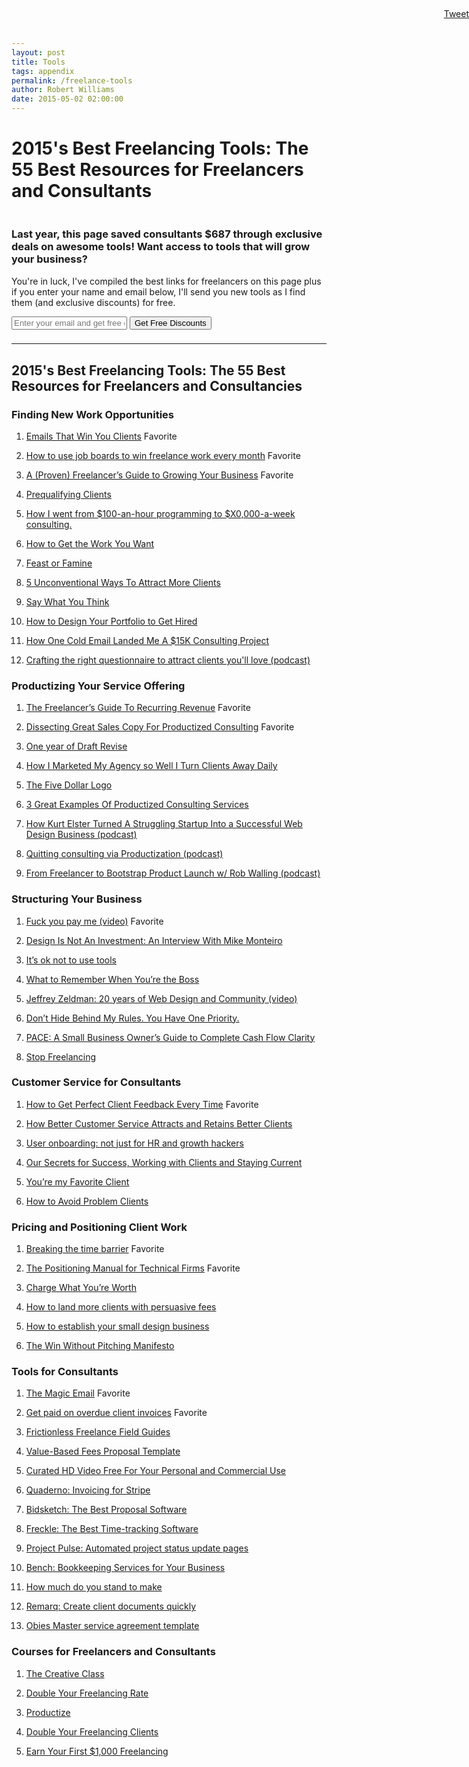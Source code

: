 ```yaml
---
layout: post
title: Tools
tags: appendix
permalink: /freelance-tools
author: Robert Williams
date: 2015-05-02 02:00:00
---
```

# 2015's Best Freelancing Tools: The 55 Best Resources for Freelancers and Consultants
<!-- Twitter code -->
<script type="text/javascript">
window.twttr=(function(d,s,id){var t,js,fjs=d.getElementsByTagName(s)[0];if(d.getElementById(id)){return}js=d.createElement(s);js.id=id;js.src="https://platform.twitter.com/widgets.js";fjs.parentNode.insertBefore(js,fjs);return window.twttr||(t={_e:[],ready:function(f){t._e.push(f)}})}(document,"script","twitter-wjs"));
</script>

<p style="position: fixed; top: .1em; right: 0;"><a class="twitter-share-button"
   href="https://twitter.com/share"
  data-url="http://2015freelancetools.com"
  data-via="letsworkshop"
  data-text="Great stuff for freelancers to use in 2015"
  data-related="letsworkshop"
  data-count="horizontal">Tweet</a>
</p>

<section class="content" style="margin: 3em auto 6em;">

<h3>Last year, this page saved consultants $687 through exclusive deals on awesome tools! Want access to tools that will grow your business?</h3> 
<p>You're in luck, I've compiled the best links for freelancers on this page plus if you enter your name and email below, I'll send you new tools as I find them (and exclusive discounts) for free.</p>

<form action="https://www.getdrip.com/forms/2811915/submissions" method="post" target="_blank" data-drip-embedded-form="3137">
    <div>
      <input style="margin: 0 0 .65em 0;" type="text" name="fields[email]" value="" placeholder="Enter your email and get free discounts" />
			<input type="submit" name="submit" value="Get Free Discounts" data-drip-attribute="sign-up-button" />
    </div>
</form>


<hr>


<h1>2015's Best Freelancing Tools: The 55 Best Resources for Freelancers and Consultancies</h1>

<h3>Finding New Work Opportunities</h3>

<ol class="freelance-tools">
<li><p><a href="http://emailsthatwin.com" target="_blank">Emails That Win You Clients</a> <span class="favorite">Favorite</span></p></li>	
	<li><p><a href="/using-job-boards" target="_blank">How to use job boards to win freelance work every month</a> <span class="favorite">Favorite</span></p></li>
	<li><p><a href="http://okdork.com/2014/07/22/actions-techniques-to-go-from-0-to-your-first-1k-with-freelancing/" target="_blank">A (Proven) Freelancer’s Guide to Growing Your Business</a> <span class="favorite">Favorite</span> </p></li>
	<li><p><a href="http://danielmall.com/articles/prequalifying-clients/" target="_blank">Prequalifying Clients</a></p></li>
	<li><p><a href="https://training.kalzumeus.com/newsletters/archive/consulting_1 " target="_blank">How I went from $100-an-hour programming to $X0,000-a-week consulting.</a> </p></li>
	<li><p><a href="http://danielmall.com/articles/how-to-get-the-work-you-want/" target="_blank">How to Get the Work You&nbsp;Want</a></p></li>
<li><p><a href="http://studiofellow.com/articles/feast-or-famine/" target="_blank">Feast or Famine</a></p></li>
<li><p><a href="http://blog.bidsketch.com/everything-else/attract-more-clients/" target="_blank">5 Unconventional Ways To Attract More Clients</a></p></li>
<li><p><a href="http://www.winwithoutpitching.com/say-what-you-think/" target="_blank">Say What You Think</a></p></li>
<li><p><a href="http://www.barryclark.co/portfolio-examples/jad-limcaco/" target="_blank">How to Design Your Portfolio to Get Hired</a></p></li>
<li><p><a href="http://clientflow.io/blog/how-one-cold-email-landed-me-a-15k-consulting-project/" target="_blank">How One Cold Email Landed Me A $15K Consulting Project</a></p></li>
<li><p><a href="http://seanwes.com/podcast/035-crafting-the-right-questionnaire-to-attract-the-clients-youll-love/" target="_blank">Crafting the right questionnaire to attract clients you'll love (podcast)</a></p></li>
</ol>


<h3>Productizing Your Service Offering</h3>

<ol class="freelance-tools">
<li><p><a href="http://doubleyourfreelancing.com/the-freelancers-guide-to-recurring-revenue/" target="_blank">The Freelancer’s Guide To Recurring Revenue</a> <span class="favorite">Favorite</span></p></li>
	<li><p><a href="https://training.kalzumeus.com/newsletters/archive/dissecting_sales_copy" target="_blank">Dissecting Great Sales Copy For Productized Consulting</a> <span class="favorite">Favorite</span></p></li>
<li><p><a href="http://blog.nickd.org/2014/07/12/revise.html" target="_blank">One year of Draft Revise</a></p></li>
<li><p><a href="http://blog.kurtelster.com/how-i-marketed-my-agency-so-well-i-turn-clients-away-daily" target="_blank">How I Marketed My Agency so Well I Turn Clients Away Daily</a></p></li>
<li><p><a href="http://blog.folyo.me/the-5-dollar-logo/" target="_blank">The Five Dollar Logo</a></p></li>
<li><p><a href="http://doubleyourfreelancing.com/3-great-examples-of-productized-consulting-services/" target="_blank">3 Great Examples Of Productized Consulting Services</a></p></li>
<li><p><a href="http://www.webagencypodcast.com/043/" target="_blank">How Kurt Elster Turned A Struggling Startup Into a Successful Web Design Business (podcast)</a></p></li>
<li><p><a href="http://www.kalzumeus.com/2013/07/17/kalzumeus-podcast-5-quitting-consulting-via-productization/" target="_blank">Quitting consulting via Productization (podcast)</a></p></li>
<li><p><a href="http://www.chasingproduct.com/episodes/episode-1-freelancer-bootstrapped-product-wrob-walling" target="_blank">From Freelancer to Bootstrap Product Launch w/ Rob Walling (podcast)</a></p></li>
</ol>


<h3>Structuring Your Business</h3>

<ol class="freelance-tools">
<li><p><a href="http://www.youtube.com/watch?v=jVkLVRt6c1U" target="_blank">Fuck you pay me (video)</a> <span class="favorite">Favorite</span></p></li>
<li><p><a href="http://aneventapart.com/news/post/design-is-not-an-investment" target="_blank">Design Is Not An Investment: An Interview With Mike Monteiro</a></p></li>
<li><p><a href="https://signalvnoise.com/posts/3752-its-ok-not-to-use-tools" target="_blank">It’s ok not to use tools</a></p></li>
<li><p><a href="https://knowyourcompany.com/blog/posts/21-what-to-remember-when-you-re-the-boss" target="_blank">What to Remember When You’re the Boss</a></p></li>
<li><p><a href="https://vimeo.com/104641191" target="_blank">Jeffrey Zeldman: 20 years of Web Design and Community (video)</a></p></li>
<li><p><a href="http://www.youneedabudget.com/blog/2014/dont-hide-behind-my-rules-you-have-one-priority/" target="_blank">Don’t Hide Behind My Rules. You Have One Priority.</a></p></li>
<li><p><a href="http://www.amazon.com/gp/product/B00P1JV4CI/ref=as_li_tl?ie=UTF8&amp;camp=1789&amp;creative=9325&amp;creativeASIN=B00P1JV4CI&amp;linkCode=as2&amp;tag=workshop0a2-20&amp;linkId=I3E6N7VHUWRTREQC" target="_blank">PACE: A Small Business Owner’s Guide to Complete Cash Flow Clarity</a></p></li>
<li><p><a href="http://robertnealan.com/stop-freelancing/" target="_blank">Stop Freelancing</a></p></li>
</ol>


<h3>Customer Service for Consultants</h3>

<ol class="freelance-tools">
<li><p><a href="http://wonderfulfeedback.com" target="_blank">How to Get Perfect Client Feedback Every Time</a> <span class="favorite">Favorite</span></p></li>
<li><p><a href="https://www.helpscout.net/blog/client-care/" target="_blank">How Better Customer Service Attracts and Retains Better Clients</a></p></li>
<li><p><a href="http://pjrvs.com/a/onboarding" target="_blank">User onboarding: not just for HR and growth hackers</a></p></li>
<li><p><a href="https://boagworld.com/working-in-web/our-secrets-for-success-working-with-clients-and-staying-current/" target="_blank">Our Secrets for Success, Working with Clients and Staying Current</a></p></li>
<li><p><a href="http://www.abookapart.com/products/youre-my-favorite-client" target="_blank">You’re my Favorite Client</a></p></li>
<li><p><a href="http://www.nicholasreese.com/problem-clients/" target="_blank">How to Avoid Problem Clients</a></p></li>

</ol>


<h3>Pricing and Positioning Client Work</h3>

<ol class="freelance-tools">
<li><p><a href="http://breakingthetimebarrier.freshbooks.com/" target="_blank">Breaking the time barrier</a> <span class="favorite">Favorite</span></p></li>
<li><p><a href="http://thepositioningmanual.com/" target="_blank">The Positioning Manual for Technical Firms</a> <span class="favorite">Favorite</span></p></li>
<li><p><a href="http://doubleyourfreelancing.com/free-pricing-course/" target="_blank">Charge What You’re Worth</a></p></li>
<li><p><a href="http://www.bidsketch.com/blog/land-clients-with-fees/?wide=1" target="_blank">How to land more clients with persuasive fees</a></p></li>
<li><p><a href="http://wegothoodzpah.com/downloads/how-to-establish-your-small-design-business-a-powerful-lifestyle-brand/" target="_blank">How to establish your small design business</a></p></li>
<li><p><a href="http://winwithoutpitching.com" target="_blank">The Win Without Pitching Manifesto</a></p></li>
</ol>


<h3>Tools for Consultants</h3>
<ol class="freelance-tools">
<li><p><a href="http://themagicemail.com/" target="_blank">The Magic Email</a> <span class="favorite">Favorite</span></p></li>
<li><p><a href="http://justtelljulie.com/" target="_blank">Get paid on overdue client invoices</a> <span class="favorite">Favorite</span></p></li>
<li><p><a href="http://www.getfrictionless.com/fieldguides/" target="_blank">Frictionless Freelance Field Guides</a></p></li>
<li><p><a href="http://markdowntemplates.com/business/value-based-fees-proposal-template/" target="_blank">Value-Based Fees Proposal Template</a></p></li>
<li><p><a href="http://www.wedistill.io/" target="_blank">Curated HD Video Free For Your Personal and Commercial Use</a></p></li>
<li><p><a href="https://quaderno.io/" target="_blank">Quaderno: Invoicing for Stripe</a></p></li>
<li><p><a href="https://bidsketch.com" target="_blank">Bidsketch: The Best Proposal Software</a></p></li>
<li><p><a href="https://letsfreckle.com" target="_blank">Freckle: The Best Time-tracking Software</a></p></li>
<li><p><a href="http://projectpulse.io/" target="_blank">Project Pulse: Automated project status update pages</a></p></li>
<li><p><a href="https://bench.co/" target="_blank">Bench: Bookkeeping Services for Your Business</a></p></li>
<li><p><a href="http://standtomake.com/" target="_blank">How much do you stand to make</a></p></li>
<li><p><a href="http://www.remarq.io/" target="_blank">Remarq: Create client documents quickly</a></p></li>
<li><p><a href="http://msabundle.com/products/the-consultant-pack" target="_blank">Obies Master service agreement template</a></p></li>

</ol>



<h3>Courses for Freelancers and Consultants</h3>
<ol class="freelance-tools">
<li><p><a href="http://thecreativeclass.io/" target="_blank">The Creative Class</a></p></li>
<li><p><a href="http://doubleyourfreelancing.com/rate/" target="_blank">Double Your Freelancing Rate</a></p></li>
<li><p><a href="https://casjam.com/productize/" target="_blank">Productize</a></p></li>
<li><p><a href="http://doubleyourfreelancing.com/clients/" target="_blank">Double Your Freelancing Clients</a></p></li>
<li><p><a href="http://earn1k.com" target="_blank">Earn Your First $1,000 Freelancing</a></p></li>
</ol>



</section>